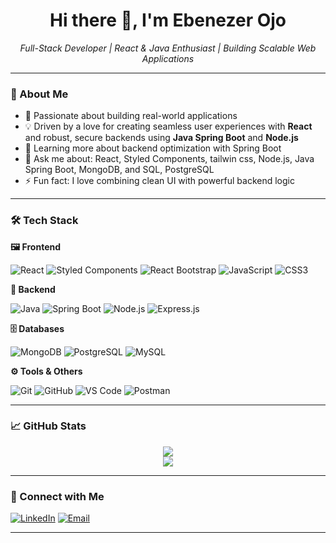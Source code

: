 <h1 align="center">Hi there 👋, I'm Ebenezer Ojo</h1>

<p align="center">
  <em>Full-Stack Developer | React & Java Enthusiast | Building Scalable Web Applications</em>
</p>

---

### 🧠 About Me

- 🔭 Passionate about building real-world applications
- 💡 Driven by a love for creating seamless user experiences with **React** and robust, secure backends using **Java Spring Boot** and **Node.js**
- 🌱 Learning more about backend optimization with Spring Boot
- 💬 Ask me about: React, Styled Components, tailwin css, Node.js, Java Spring Boot, MongoDB, and SQL, PostgreSQL
- ⚡ Fun fact: I love combining clean UI with powerful backend logic

---

### 🛠 Tech Stack

**🖼 Frontend**

![React](https://img.shields.io/badge/React-20232A?style=for-the-badge&logo=react&logoColor=61DAFB)
![Styled Components](https://img.shields.io/badge/Styled--Components-db7093?style=for-the-badge&logo=styled-components&logoColor=white)
![React Bootstrap](https://img.shields.io/badge/React_Bootstrap-563D7C?style=for-the-badge&logo=bootstrap&logoColor=white)
![JavaScript](https://img.shields.io/badge/JavaScript-yellow?style=for-the-badge&logo=javascript)
![CSS3](https://img.shields.io/badge/CSS3-1572B6?style=for-the-badge&logo=css3&logoColor=white)

**🔧 Backend**

![Java](https://img.shields.io/badge/Java-ED8B00?style=for-the-badge&logo=java&logoColor=white)
![Spring Boot](https://img.shields.io/badge/Spring_Boot-6DB33F?style=for-the-badge&logo=spring-boot&logoColor=white)
![Node.js](https://img.shields.io/badge/Node.js-339933?style=for-the-badge&logo=node.js&logoColor=white)
![Express.js](https://img.shields.io/badge/Express.js-000000?style=for-the-badge&logo=express&logoColor=white)

**🗄 Databases**

![MongoDB](https://img.shields.io/badge/MongoDB-4EA94B?style=for-the-badge&logo=mongodb&logoColor=white)
![PostgreSQL](https://img.shields.io/badge/PostgreSQL-316192?style=for-the-badge&logo=postgresql&logoColor=white)
![MySQL](https://img.shields.io/badge/MySQL-4479A1?style=for-the-badge&logo=mysql&logoColor=white)

**⚙️ Tools & Others**

![Git](https://img.shields.io/badge/Git-F05032?style=for-the-badge&logo=git&logoColor=white)
![GitHub](https://img.shields.io/badge/GitHub-181717?style=for-the-badge&logo=github&logoColor=white)
![VS Code](https://img.shields.io/badge/VSCode-007ACC?style=for-the-badge&logo=visual-studio-code&logoColor=white)
![Postman](https://img.shields.io/badge/Postman-FF6C37?style=for-the-badge&logo=postman&logoColor=white)

---

### 📈 GitHub Stats

<p align="center">
  <img src="https://github-readme-stats.vercel.app/api?username=Ebetosin&show_icons=true&theme=tokyonight" />
  <br />
  <img src="https://github-readme-stats.vercel.app/api/top-langs/?username=Ebetosin&layout=compact&theme=tokyonight" />
</p>

---

### 🔗 Connect with Me

[![LinkedIn](https://img.shields.io/badge/LinkedIn-blue?style=flat-square&logo=linkedin&logoColor=white)]([https://linkedin.com/in/your-profile](http://www.linkedin.com/in/ebenezer-ojo-ba11ab222))
[![Email](https://img.shields.io/badge/Gmail-red?style=flat-square&logo=gmail&logoColor=white)](mailto:ebetosin@gmail.com)

---

